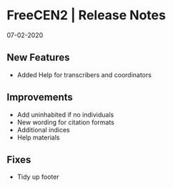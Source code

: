 __FreeCEN2 | Release Notes__
  =======================
  07-02-2020

  __New Features__
  ----------------

  * Added Help for transcribers and coordinators


  __Improvements__
  ----------------

  * Add uninhabited if no individuals
  * New wording for citation formats
  * Additional indices
  * Help materials


  __Fixes__
  ---------

  * Tidy up footer

